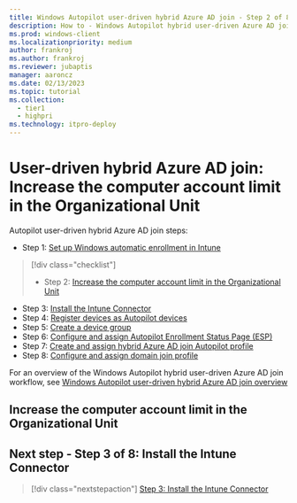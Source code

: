 ```yaml
---
title: Windows Autopilot user-driven hybrid Azure AD join - Step 2 of 8 - Increase the computer account limit in the Organizational Unit
description: How to - Windows Autopilot hybrid user-driven Azure AD join - Step 2 of 8 - Increase the computer account limit in the Organizational Unit.
ms.prod: windows-client
ms.localizationpriority: medium
author: frankroj
ms.author: frankroj
ms.reviewer: jubaptis
manager: aaroncz
ms.date: 02/13/2023
ms.topic: tutorial
ms.collection: 
  - tier1
  - highpri
ms.technology: itpro-deploy
---
```


# User-driven hybrid Azure AD join: Increase the computer account limit in the Organizational Unit

Autopilot user-driven hybrid Azure AD join steps:
- Step 1: [Set up Windows automatic enrollment in Intune](hybrid-azure-ad-join-automatic-enrollment.md)
> [!div class="checklist"]
> - Step 2: [Increase the computer account limit in the Organizational Unit](hybrid-azure-ad-join-computer-account-limit.md)
- Step 3: [Install the Intune Connector](hybrid-azure-ad-join-intune-connector.md)
- Step 4: [Register devices as Autopilot devices](hybrid-azure-ad-join-register-device.md)
- Step 5: [Create a device group](hybrid-azure-ad-join-device-group.md)
- Step 6: [Configure and assign Autopilot Enrollment Status Page (ESP)](hybrid-azure-ad-join-esp.md)
- Step 7: [Create and assign hybrid Azure AD join Autopilot profile](hybrid-azure-ad-join-autopilot-profile.md)
- Step 8: [Configure and assign domain join profile](hybrid-azure-ad-join-domain-join-profile.md)

For an overview of the Windows Autopilot hybrid user-driven Azure AD join workflow, see [Windows Autopilot user-driven hybrid Azure AD join overview](hybrid-azure-ad-join-workflow.md)

## Increase the computer account limit in the Organizational Unit

## Next step - Step 3 of 8: Install the Intune Connector

> [!div class="nextstepaction"]
> [Step 3: Install the Intune Connector](hybrid-azure-ad-join-intune-connector.md)
